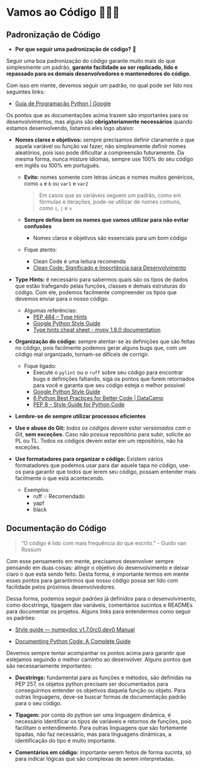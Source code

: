 # Vamos ao Código 👨🏼‍💻

## Padronização de Código

* **Por que seguir uma padronização de código?** 🤔

Seguir uma boa padronização do código garante muito mais do que simplesmente um padrão, **garante facilidade ao ser replicado, lido e repassado para os demais desenvolvedores e mantenedores do código.**

Com isso em mente, devemos seguir um padrão, no qual pode ser lido nos seguintes links:

- [Guia de Programação Python | Google](https://android.googlesource.com/platform/external/google-styleguide/+/refs/tags/android-s-beta-2/pyguide.md)

Os pontos que as documentações acima trazem são importantes para os desenvolvimentos, mas alguns são **obrigatoriamente necessários** quando estamos desenvolvendo, listamos eles logo abaixo:

- **Nomes claros e objetivos:** sempre precisamos definir claramente o que aquela variável ou função vai fazer, não simplesmente definir nomes aleatórios, pois isso pode dificultar a compreensão futuramente. Da mesma forma, nunca misture idiomas, sempre use 100% do seu código em inglês ou 100% em português.
    - **Evite:** nomes somente com letras únicas e nomes muitos genéricos, como `a` e `b` ou `var1` e `var2`
        
        > Em casos que as variáveis seguem um padrão, como em fórmulas e iterações, pode-se utilizar de nomes comuns, como `i`, `j` e `x`
    
    - **Sempre defina bem os nomes que vamos utilizar para não evitar confusões**
        - Nomes claros e objetivos são essenciais para um bom código 
    
    - Fique atento:
        - Clean Code é uma leitura recomenda
        - [Clean Code: Significado e Importância para Desenvolvimento](https://blog.casadodesenvolvedor.com.br/o-que-e-clean-code/)

- **Type Hints:** é necessário para sabermos quais são os tipos de dados que estão trafegando pelas funções, classes e demais estruturas do código. Com ele, podemos facilmente compreender os tipos que devemos enviar para o nosso código.

    - Algumas referências: 
        - [PEP 484 – Type Hints](https://peps.python.org/pep-0484/)
        - [Google Python Style Guide](https://android.googlesource.com/platform/external/google-styleguide/+/refs/tags/android-s-beta-2/pyguide.md#:~:text=2.21%20Type%20Annotated%20Code)
        - [Type hints cheat sheet - mypy 1.8.0 documentation](https://mypy.readthedocs.io/en/stable/cheat_sheet_py3.html)

- **Organização do código:** sempre atentar-se às definições que são feitas no código, pois facilmente podemos gerar alguns bugs que, com um código mal organizado, tornam-se difíceis de corrigir.
    - Fique ligado:
        - Execute o `pylint` ou o `ruff` sobre seu código para encontrar bugs e definições faltando, siga os pontos que forem retornados para você e garanta que seu código esteja o melhor possível
        - [Google Python Style Guide](https://android.googlesource.com/platform/external/google-styleguide/+/refs/tags/android-s-beta-2/pyguide.md)
        - [6 Python Best Practices for Better Code | DataCamp](https://www.datacamp.com/blog/python-best-practices-for-better-code)
        - [PEP 8 – Style Guide for Python Code](https://peps.python.org/pep-0008/)

- **Lembre-se de sempre utilizar processos eficientes**

- **Use e abuse do Git:** _todos os códigos devem estar versionados com o Git_, **sem exceções.** Caso não possua repositório para subir, solicite ao PL ou TL. Todos os códigos devem estar em um repositório, não há exceções.

- **Use formatadores para organizar o código:** Existem vários formatadores que podemos usar para dar aquele tapa no código, use-os para garantir que todos que lerem seu código, possam entender mais facilmente o que está acontecendo.
    - Exemplos:
        - ruff 💡 Recomendado
        - yapf
        - black

## Documentação do Código

> “O código é lido com mais frequência do que escrito.” - Guido van Rossum

Com esse pensamento em mente, precisamos desenvolver sempre pensando em duas coisas: atingir o objetivo do desenvolvimento e deixar claro o que está sendo feito. Desta forma, é importante termos em mente esses pontos para garantirmos que nosso código possa ser lido com facilidade pelos próximos desenvolvedores.

Dessa forma, podemos seguir padrões já definidos para o desenvolvimento, como docstrings, tipagem das variáveis, comentários sucintos e READMEs para documentar os projetos. Alguns links para entendermos como seguir os padrões:

- [Style guide — numpydoc v1.7.0rc0.dev0 Manual](https://numpydoc.readthedocs.io/en/latest/format.html)

- [Documenting Python Code: A Complete Guide](https://realpython.com/documenting-python-code/)

Devemos sempre tentar acompanhar os pontos acima para garantir que estejamos seguindo o melhor caminho ao desenvolver. Alguns pontos que são necessariamente importantes:

- **Docstrings:** fundamental para as funções e métodos, são definidas na PEP 257, os objetos python precisam ser documentados para conseguirmos entender os objetivos daquela função ou objeto. Para outras linguagens, deve-se buscar formas de documentação padrão para o seu código.

- **Tipagem:** por conta do python ser uma linguagem dinâmica, é necessário identificar os tipos de variáveis e retornos de funções, pois facilitam o entendimento. Para outras linguagens que são fortemente tipadas, não faz necessário, mas para linguagens dinâmicas, a identificação do tipo é muito importante.

- **Comentários em código:** importante serem feitos de forma sucinta, só para indicar lógicas que são complexas de serem interpretadas.

